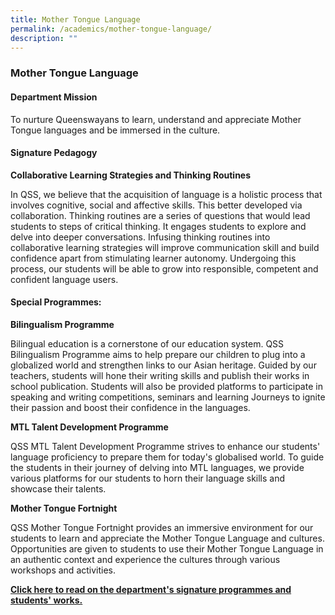 ```yaml
---
title: Mother Tongue Language
permalink: /academics/mother-tongue-language/
description: ""
---
```

### Mother Tongue Language

#### Department Mission

To nurture Queenswayans to learn, understand and appreciate Mother Tongue languages and be immersed in the culture. 

#### Signature Pedagogy

**Collaborative Learning Strategies and Thinking Routines**

In QSS, we believe that the acquisition of language is a holistic process that involves cognitive, social and affective skills. This better developed via collaboration. Thinking routines are a series of questions that would lead students to steps of critical thinking. It engages students to explore and delve into deeper conversations. Infusing thinking routines into collaborative learning strategies will improve communication skill and build confidence apart from stimulating learner autonomy. Undergoing this process, our students will be able to grow into responsible, competent and confident language users.


#### Special Programmes:

**Bilingualism Programme**

Bilingual education is a cornerstone of our education system. QSS Bilingualism Programme aims to help prepare our children to plug into a globalized world and strengthen links to our Asian heritage. Guided by our teachers, students will hone their writing skills and publish their works in school publication. Students will also be provided platforms to participate in speaking and writing competitions, seminars and learning Journeys to ignite their passion and boost their confidence in the languages.

  

**MTL Talent Development Programme**

QSS MTL Talent Development Programme strives to enhance our students' language proficiency to prepare them for today's globalised world. To guide the students in their journey of delving into MTL languages, we provide various platforms for our students to horn their language skills and showcase their talents.

**Mother Tongue Fortnight**

QSS Mother Tongue Fortnight provides an immersive environment for our students to learn and appreciate the Mother Tongue Language and cultures. Opportunities are given to students to use their Mother Tongue Language in an authentic context and experience the cultures through various workshops and activities.


**[Click here to read on the department's signature programmes and students' works.  
](http://go.gov.sg/qssmtl)**